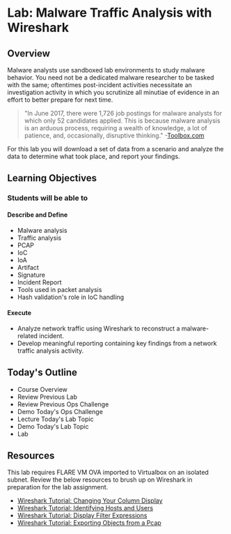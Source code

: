 # Lab: Malware Traffic Analysis with Wireshark

## Overview

Malware analysts use sandboxed lab environments to study malware behavior. You need not be a dedicated malware researcher to be tasked with the same; oftentimes post-incident activities necessitate an investigation activity in which you scrutinize all minutiae of evidence in an effort to better prepare for next time.

> "In June 2017, there were 1,726 job postings for malware analysts for which only 52 candidates applied. This is because malware analysis is an arduous process, requiring a wealth of knowledge, a lot of patience, and, occasionally, disruptive thinking." -[Toolbox.com](https://www.toolbox.com/security/data-security/articles/what-is-malware-analysis-definition-types-stages-best-practices/)

For this lab you will download a set of data from a scenario and analyze the data to determine what took place, and report your findings.

## Learning Objectives

### Students will be able to

#### Describe and Define

- Malware analysis
- Traffic analysis
- PCAP
- IoC
- IoA
- Artifact
- Signature
- Incident Report
- Tools used in packet analysis
- Hash validation's role in IoC handling

#### Execute

- Analyze network traffic using Wireshark to reconstruct a malware-related incident.
- Develop meaningful reporting containing key findings from a network traffic analysis activity.

## Today's Outline

- Course Overview
- Review Previous Lab
- Review Previous Ops Challenge
- Demo Today's Ops Challenge
- Lecture Today's Lab Topic
- Demo Today's Lab Topic
- Lab

## Resources

This lab requires FLARE VM OVA imported to Virtualbox on an isolated subnet. Review the below resources to brush up on Wireshark in preparation for the lab assignment.

- [Wireshark Tutorial: Changing Your Column Display](https://unit42.paloaltonetworks.com/unit42-customizing-wireshark-changing-column-display/)
- [Wireshark Tutorial: Identifying Hosts and Users](https://unit42.paloaltonetworks.com/using-wireshark-identifying-hosts-and-users/)
- [Wireshark Tutorial: Display Filter Expressions](https://unit42.paloaltonetworks.com/using-wireshark-display-filter-expressions/)
- [Wireshark Tutorial: Exporting Objects from a Pcap](https://unit42.paloaltonetworks.com/using-wireshark-exporting-objects-from-a-pcap/)
